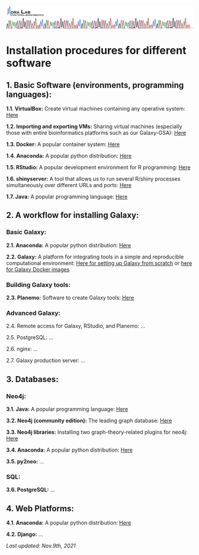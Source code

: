 <img src="https://github.com/mora-lab/mora-lab.github.io/blob/master/picture/MORALAB_Banner.png">

# Installation procedures for different software

## 1. Basic Software (environments, programming languages):

**1.1. VirtualBox:** Create virtual machines containing any operative system: [Here](https://github.com/mora-lab/installing/tree/main/virtualbox)

**1.2. Importing and exporting VMs:** Sharing virtual machines (especially those with entire bioinformatics platforms such as our Galaxy-GSA): [Here](https://github.com/mora-lab/installing/tree/main/virtualbox_impo_expo)

**1.3. Docker:** A popular container system: [Here](https://github.com/mora-lab/installing/tree/main/docker)

**1.4. Anaconda:** A popular python distribution: [Here](https://github.com/mora-lab/installing/tree/main/anaconda)

**1.5. RStudio:** A popular development environment for R programming: [Here](https://github.com/mora-lab/installing/tree/main/rstudio)

**1.6. shinyserver:** A tool that allows us to run several R/shiny processes simultaneously over different URLs and ports: [Here](https://github.com/mora-lab/installing/tree/main/shinyserver)

**1.7. Java:** A popular programming language: [Here](https://github.com/mora-lab/installing/tree/main/java)

## 2. A workflow for installing Galaxy:

### Basic Galaxy:

**2.1. Anaconda:** A popular python distribution: [Here](https://github.com/mora-lab/installing/tree/main/anaconda)

**2.2. Galaxy:** A platform for integrating tools in a simple and reproducible computational environment: [Here for setting up Galaxy from scratch](https://github.com/mora-lab/installing/tree/main/galaxy) or [here for Galaxy Docker images](https://github.com/mora-lab/installing/tree/main/docker)

### Building Galaxy tools:

**2.3. Planemo:** Software to create Galaxy tools: [Here](https://github.com/mora-lab/installing/tree/main/planemo)

### Advanced Galaxy:

2.4. Remote access for Galaxy, RStudio, and Planemo: ... []()

2.5. PostgreSQL: ... []()

2.6. nginx: ... []()

2.7. Galaxy production server: ... []()

## 3. Databases:

### Neo4j:

**3.1. Java:** A popular programming language: [Here](https://github.com/mora-lab/installing/tree/main/java)

**3.2. Neo4j (community edition):** The leading graph database: [Here](https://github.com/mora-lab/installing/tree/main/neo4j)

**3.3. Neo4j libraries:** Installing two graph-theory-related plugins for neo4j: [Here](https://github.com/mora-lab/installing/tree/main/neo4j_libraries)

**3.4. Anaconda:** A popular python distribution: [Here](https://github.com/mora-lab/installing/tree/main/anaconda)

**3.5. py2neo:** ... []()

### SQL:

**3.6. PostgreSQL:** ... []()

## 4. Web Platforms:

**4.1. Anaconda:** A popular python distribution: [Here](https://github.com/mora-lab/installing/tree/main/anaconda)

**4.2. Django:** ... []()
<br>

*Last updated: Nov.9th, 2021*
